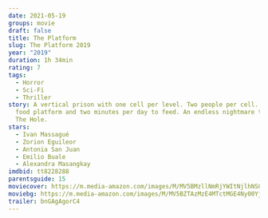 ```yaml
---
date: 2021-05-19
groups: movie
draft: false
title: The Platform
slug: The Platform 2019
year: "2019"
duration: 1h 34min
rating: 7
tags:
  - Horror
  - Sci-Fi
  - Thriller
story: A vertical prison with one cell per level. Two people per cell. Only one
  food platform and two minutes per day to feed. An endless nightmare trapped in
  The Hole.
stars:
  - Ivan Massagué
  - Zorion Eguileor
  - Antonia San Juan
  - Emilio Buale
  - Alexandra Masangkay
imdbid: tt8228288
parentsguide: 15
moviecover: https://m.media-amazon.com/images/M/MV5BMzllNmRjYWItNjlhNS00MjcyLWIyODEtMTg0ZjBiNTNhNzQwXkEyXkFqcGdeQXVyMTAyOTE2ODg0._V1_FMjpg_UY895_.jpg
moviebg: https://m.media-amazon.com/images/M/MV5BZTAzMzE4MTctMGE4Ny00YjcxLWJiNzAtMzk4YzUyNGRhYzM3XkEyXkFqcGdeQXVyNjA5NDgxNTg@._V1_FMjpg_UX1280_.jpg
trailer: bnGAgAgorC4
---
```

